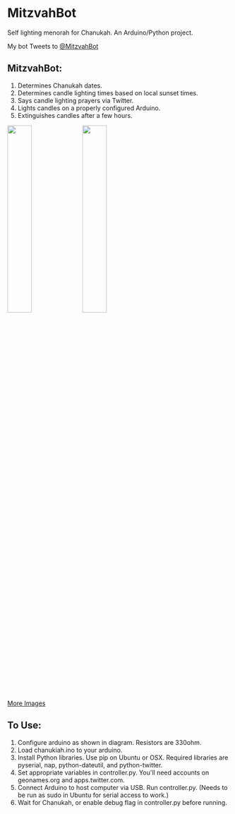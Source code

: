 MitzvahBot
==========

Self lighting menorah for Chanukah. An Arduino/Python project.

My bot Tweets to [@MitzvahBot](https://www.twitter.com/MitzvahBot)

## MitzvahBot:
1. Determines Chanukah dates.
2. Determines candle lighting times based on local sunset times.
3. Says candle lighting prayers via Twitter.
4. Lights candles on a properly configured Arduino.
5. Extinguishes candles after a few hours.

<img src="http://i.imgur.com/wmDW2IH.jpg" height="33%" width="33%" />
<img src="http://i.imgur.com/TlSxgLa.png" height="33%" width="33%" />

[More Images](https://imgur.com/a/Hzz2V)

## To Use:
1. Configure arduino as shown in diagram. Resistors are 330ohm.
2. Load chanukiah.ino to your arduino.
3. Install Python libraries. Use pip on Ubuntu or OSX. Required libraries are pyserial, nap, python-dateutil, and python-twitter.
4. Set appropriate variables in controller.py. You'll need accounts on geonames.org and apps.twitter.com.
5. Connect Arduino to host computer via USB. Run controller.py. (Needs to be run as sudo in Ubuntu for serial access to work.)
6. Wait for Chanukah, or enable debug flag in controller.py before running.
